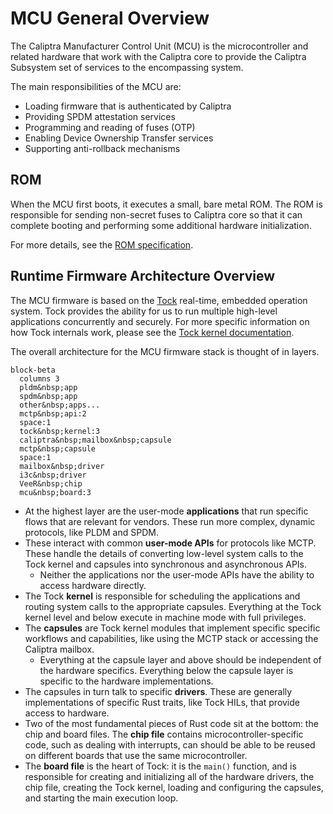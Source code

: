 # MCU General Overview

The Caliptra Manufacturer Control Unit (MCU) is the microcontroller and related hardware that work with the Caliptra core to provide the Caliptra Subsystem set of services to the encompassing system.

The main responsibilities of the MCU are:

* Loading firmware that is authenticated by Caliptra
* Providing SPDM attestation services
* Programming and reading of fuses (OTP)
* Enabling Device Ownership Transfer services
* Supporting anti-rollback mechanisms

## ROM

When the MCU first boots, it executes a small, bare metal ROM.
The ROM is responsible for sending non-secret fuses to Caliptra core so that it can complete booting and performing some additional hardware initialization.

For more details, see the [ROM specification](rom.md).

## Runtime Firmware Architecture Overview

The MCU firmware is based on the [Tock](https://tockos.org/) real-time, embedded operation system. Tock provides the ability for us to run multiple high-level applications concurrently and securely.
For more specific information on how Tock internals work, please see the [Tock kernel documentation](https://book.tockos.org/doc/overview).

The overall architecture for the MCU firmware stack is thought of in layers.

```mermaid
block-beta
  columns 3
  pldm&nbsp;app
  spdm&nbsp;app
  other&nbsp;apps...
  mctp&nbsp;api:2
  space:1
  tock&nbsp;kernel:3
  caliptra&nbsp;mailbox&nbsp;capsule
  mctp&nbsp;capsule
  space:1
  mailbox&nbsp;driver
  i3c&nbsp;driver
  VeeR&nbsp;chip
  mcu&nbsp;board:3
```

* At the highest layer are the user-mode **applications** that run specific flows that are relevant for vendors. These run more complex, dynamic protocols, like PLDM and SPDM.
* These interact with common **user-mode APIs** for protocols like MCTP. These handle the details of converting low-level system calls to the Tock kernel and capsules into synchronous and asynchronous APIs.
  * Neither the applications nor the user-mode APIs have the ability to access hardware directly.
* The Tock **kernel** is responsible for scheduling the applications and routing system calls to the appropriate capsules. Everything at the Tock kernel level and below execute in machine mode with full privileges.
* The **capsules** are Tock kernel modules that implement specific specific workflows and capabilities, like using the MCTP stack or accessing the Caliptra mailbox.
  * Everything at the capsule layer and above should be independent of the hardware specifics. Everything below the capsule layer is specific to the hardware implementations.
* The capsules in turn talk to specific **drivers**. These are generally implementations of specific Rust traits, like Tock HILs, that provide access to hardware.
* Two of the most fundamental pieces of Rust code sit at the bottom: the chip and board files. The **chip file** contains microcontroller-specific code, such as dealing with interrupts, can should be able to be reused on different boards that use the same microcontroller.
* The **board file** is the heart of Tock: it is the `main()` function, and is responsible for creating and initializing all of the hardware drivers, the chip file, creating the Tock kernel, loading and configuring the capsules, and starting the main execution loop.